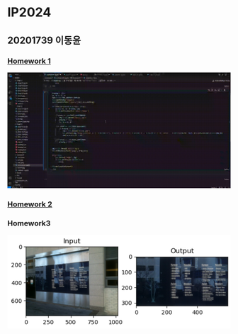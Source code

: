 IP2024
======
20201739 이동윤
---------------

### [Homework 1][hw1link]
[hw1link]: https://youtu.be/gmGGQnETNt0
![ex screenshot](./homework1.gif)
### [Homework 2][hw2link]
[hw2link]: https://youtu.be/mRtuVvzEcHU
### Homework3
![ex_screenshot](./homework3.png)
